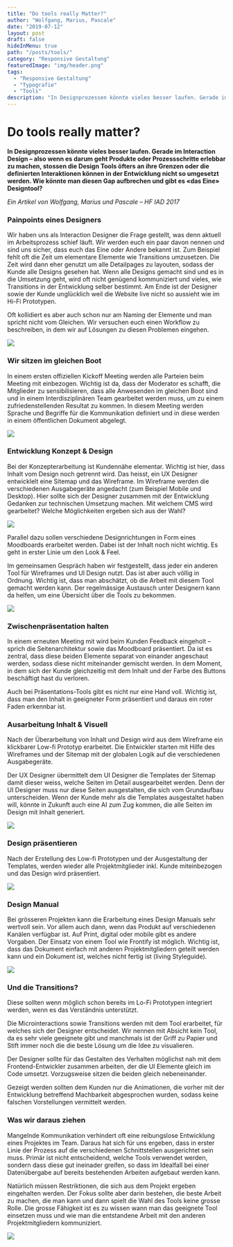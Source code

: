 ```yaml
---
title: "Do tools really Matter?"
author: "Wolfgang, Marius, Pascale"
date: "2019-07-12"
layout: post
draft: false
hideInMenu: true
path: "/posts/tools/"
category: "Responsive Gestaltung"
featuredImage: "img/header.png"
tags:
  - "Responsive Gestaltung"
  - "Typografie"
  - "Tools"
description: "In Designprozessen könnte vieles besser laufen. Gerade im Interaction Design – also wenn es darum geht Produkte oder Prozessschritte erlebbar zu machen, stossen die Design Tools öfters an ihre Grenzen oder die definierten Interaktionen können in der Entwicklung nicht so umgesetzt werden. Wie könnte man diesen Gap aufbrechen und gibt es «das Eine» Designtool?"
---
```





# Do tools really matter?


**In Designprozessen könnte vieles besser laufen. Gerade im Interaction Design – also wenn es darum geht Produkte oder Prozessschritte erlebbar zu machen, stossen die Design Tools öfters an ihre Grenzen oder die definierten Interaktionen können in der Entwicklung nicht so umgesetzt werden. Wie könnte man diesen Gap aufbrechen und gibt es «das Eine» Designtool?**


*Ein Artikel von Wolfgang, Marius und Pascale – HF IAD 2017*


### Painpoints eines Designers
Wir haben uns als Interaction Designer die Frage gestellt, was denn aktuell im Arbeitsprozess schief läuft. Wir werden euch ein paar davon nennen und sind uns sicher, dass euch das Eine oder Andere bekannt ist. Zum Beispiel fehlt oft die Zeit um elementare Elemente wie Transitions umzusetzen. Die Zeit wird dann eher genutzt um alle Detailpages zu layouten, sodass der Kunde alle Designs gesehen hat. Wenn alle Designs gemacht sind und es in die Umsetzung geht, wird oft nicht genügend kommuniziert und vieles, wie Transitions in der Entwicklung selber bestimmt. Am Ende ist der Designer sowie der Kunde unglücklich weil die Website live nicht so aussieht wie im Hi-Fi Prototypen.

Oft kollidiert es aber auch schon nur am Naming der Elemente und man spricht nicht vom Gleichen. Wir versuchen euch einen Workflow zu beschreiben, in dem wir auf Lösungen zu diesen Problemen eingehen.

![](https://i.imgur.com/i52aDvb.jpg)


### Wir sitzen im gleichen Boot
In einem ersten offiziellen Kickoff Meeting werden alle Parteien beim Meeting mit einbezogen. Wichtig ist da, dass der Moderator es schafft, die Mitglieder zu sensibilisieren, dass alle Anwesenden im gleichen Boot sind und in einem Interdisziplinären Team gearbeitet werden muss, um zu einem zufriedenstellenden Resultat zu kommen. In diesem Meeting werden Sprache und Begriffe für die Kommunikation definiert und in diese werden in einem öffentlichen Dokument abgelegt.

![](https://i.imgur.com/LXSBA5N.jpg)


### Entwicklung Konzept & Design
Bei der Konzepterarbeitung ist Kundennähe elementar. Wichtig ist hier, dass Inhalt vom Design noch getrennt wird. Das heisst, ein UX Designer entwicklelt eine Sitemap und das Wireframe. Im Wireframe werden die verschiedenen Ausgabegeräte angedacht (zum Beispiel Mobile und Desktop). Hier sollte sich der Designer zusammen mit der Entwicklung Gedanken zur technischen Umsetzung machen. Mit welchem CMS wird gearbeitet? Welche Möglichkeiten ergeben sich aus der Wahl?

![](https://i.imgur.com/FNdhEf3.jpg)


Parallel dazu sollen verschiedene Designrichtungen in Form eines Moodboards erarbeitet werden. Dabei ist der Inhalt noch nicht wichtig. Es geht in erster Linie um den Look & Feel.

Im gemeinsamen Gespräch haben wir festgestellt, dass jeder ein anderen Tool für Wireframes und UI Design nutzt. Das ist aber auch völlig in Ordnung. Wichtig ist, dass man abschätzt, ob die Arbeit mit diesem Tool gemacht werden kann. Der regelmässige Austausch unter Designern kann da helfen, um eine Übersicht über die Tools zu bekommen.


![](https://i.imgur.com/vjd4WGo.jpg)


### Zwischenpräsentation halten
In einem erneuten Meeting mit wird beim Kunden Feedback eingeholt – sprich die Seitenarchitektur sowie das Moodboard präsentiert. Da ist es zentral, dass diese beiden Elemente separat von einander angeschaut werden, sodass diese nicht miteinander gemischt werden. In dem Moment, in dem sich der Kunde gleichzeitig mit dem Inhalt und der Farbe des Buttons beschäftigt hast du verloren.

Auch bei Präsentations-Tools gibt es nicht nur eine Hand voll. Wichtig ist, dass man den Inhalt in geeigneter Form präsentiert und daraus ein roter Faden erkennbar ist.

### Ausarbeitung Inhalt & Visuell
Nach der Überarbeitung von Inhalt und Design wird aus dem Wireframe ein klickbarer Low-fi Prototyp erarbeitet. Die Entwickler starten mit Hilfe des Wireframes und der Sitemap mit der globalen Logik auf die verschiedenen Ausgabegeräte.

Der UX Designer übermittelt dem UI Designer die Templates der Sitemap damit dieser weiss, welche Seiten im Detail ausgearbeitet werden. Denn der UI Designer muss nur diese Seiten ausgestalten, die sich vom Grundaufbau unterscheiden. Wenn der Kunde mehr als die Templates ausgestaltet haben will, könnte in Zukunft auch eine AI zum Zug kommen, die alle Seiten im Design mit Inhalt generiert.

![](https://i.imgur.com/45mWG7b.jpg)


### Design präsentieren
Nach der Erstellung des Low-fi Prototypen und der Ausgestaltung der Templates, werden wieder alle Projektmitglieder inkl. Kunde miteinbezogen und das Design wird präsentiert.

![](https://i.imgur.com/Ri2las6.jpg)

### Design Manual
Bei grösseren Projekten kann die Erarbeitung eines Design Manuals sehr wertvoll sein. Vor allem auch dann, wenn das Produkt auf verschiedenen Kanälen verfügbar ist. Auf Print, digital oder mobile gibt es andere Vorgaben. Der Einsatz von einem Tool wie Frontify ist möglich. Wichtig ist, dass das Dokument einfach mit anderen Projektmitgliedern geteilt werden kann und ein Dokument ist, welches nicht fertig ist (living Styleguide).

![](https://i.imgur.com/xXKsRtX.jpg)


### Und die Transitions?
Diese sollten wenn möglich schon bereits im Lo-Fi Prototypen integriert werden, wenn es das Verständnis unterstützt.  

Die Microinteractions sowie Transitions werden mit dem Tool erarbeitet, für welches sich der Designer entscheidet. Wir nennen mit Absicht kein Tool, da es sehr viele geeignete gibt und manchmals ist der Griff zu Papier und Stift immer noch die die beste Lösung um die Idee zu visualieren.

Der Designer sollte für das Gestalten des Verhalten möglichst nah mit dem Frontend-Entwickler zusammen arbeiten, der die UI Elemente gleich im Code umsetzt. Vorzugsweise sitzen die beiden gleich nebeneinander.

Gezeigt werden sollten dem Kunden nur die Animationen, die vorher mit der Entwicklung betreffend Machbarkeit abgesprochen wurden, sodass keine falschen Vorstellungen vermittelt werden.

### Was wir daraus ziehen
Mangelnde Kommunikation verhindert oft eine reibungslose Entwicklung eines Projektes im Team. Daraus hat sich für uns ergeben, dass in erster Linie der Prozess auf die verschiedenen Schnittstellen ausgerichtet sein muss. Primär ist nicht entscheidend, welche Tools verwendet werden, sondern dass diese gut ineinader greifen, so dass im Idealfall bei einer Datenübergabe auf bereits bestehenden Arbeiten aufgebaut werden kann.

Natürlich müssen Restriktionen, die sich aus dem Projekt ergeben eingehalten werden. Der Fokus sollte aber darin bestehen, die beste Arbeit zu machen, die man kann und dann spielt die Wahl des Tools keine grosse Rolle. Die grosse Fähigkeit ist es zu wissen wann man das geeignete Tool einsetzen muss und wie man die entstandene Arbeit mit den anderen Projektmitgliedern kommuniziert.

![](https://i.imgur.com/zQO3A2I.jpg)
